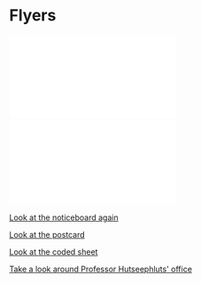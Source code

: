 # Flyers

![](./ORCID-flyer.pdf)
![](./what-is-a-DOI-flyer.pdf)


[Look at the noticeboard again](/office/noticeboard/)

[Look at the postcard](/office/noticeboard/postcard/)

[Look at the coded sheet](/office/noticeboard/coded-sheet/)

[Take a look around Professor Hutseephluts' office](/office/)
